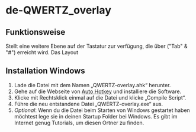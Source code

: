 # de-QWERTZ_overlay
## Funktionsweise
Stellt eine weitere Ebene auf der Tastatur zur verfügung, die über ("Tab" & "#") erreicht wird. Das Layout
## Installation Windows

1. Lade die Datei mit dem Namen „QWERTZ-overlay.ahk“ herunter.
2. Gehe auf die Webseite von [Auto Hotkey](https://www.autohotkey.com/)
und installiere die Software.
3. Klicke mit Rechtsklick einmal auf die Datei und klicke „Compile Script“.
4. Führe die neu entstandene Datei „QWERTZ-overlay.exe“ aus.
5. *Optional*: Wenn du die Datei beim Starten von Windows gestartet haben möchtest lege sie in deinen Startup Folder bei Windows. Es gibt im Internet genug Tutorials, um diesen Ortner zu finden.
